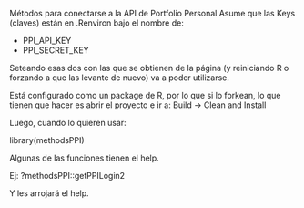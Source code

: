 Métodos para conectarse a la API de Portfolio Personal
Asume que las Keys (claves) están en .Renviron bajo el nombre de:

- PPI_API_KEY
- PPI_SECRET_KEY

Seteando esas dos con las que se obtienen de la página (y reiniciando R o forzando a que las levante de nuevo) va a poder utilizarse.

Está configurado como un package de R, por lo que si lo forkean, lo que tienen que hacer es abrir el proyecto e ir a: Build -> Clean and Install

Luego, cuando lo quieren usar:

library(methodsPPI)

Algunas de las funciones tienen el help.

Ej: ?methodsPPI::getPPILogin2 

Y les arrojará el help.
